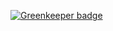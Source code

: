 

[![Greenkeeper badge](https://badges.greenkeeper.io/js-cookie/js-cookie-release.svg)](https://greenkeeper.io/)